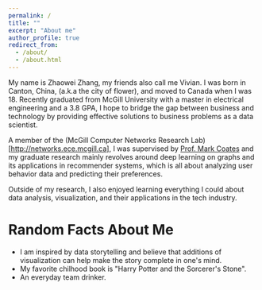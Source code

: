 ```yaml
---
permalink: /
title: ""
excerpt: "About me"
author_profile: true
redirect_from: 
  - /about/
  - /about.html
---
```



My name is Zhaowei Zhang, my friends also call me Vivian. I was born in Canton, China, (a.k.a the city of flower), and moved to Canada when I was 18. Recently graduated from McGill University with a master in electrical engineering and a 3.8 GPA, I hope to bridge the gap between business and technology by providing effective solutions to business problems as a data scientist. 

A member of the (McGill Computer Networks Research Lab)[http://networks.ece.mcgill.ca], I was supervised by [Prof. Mark Coates](http://www.ece.mcgill.ca/~mcoate/) and my graduate research mainly revolves around deep learning on graphs and its applications in recommender systems, which is all about analyzing user behavior data and predicting their preferences. 

Outside of my research, I also enjoyed learning everything I could about data analysis, visualization, and their applications in the tech industry.


Random Facts About Me
======
* I am inspired by data storytelling and believe that additions of visualization can help make the story complete in one's mind. 
* My favorite chilhood book is "Harry Potter and the Sorcerer's Stone".
* An everyday team drinker.



